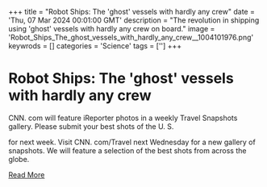 +++
title = "Robot Ships: The 'ghost' vessels with hardly any crew"
date = 'Thu, 07 Mar 2024 00:01:00 GMT'
description = "The revolution in shipping using 'ghost' vessels with hardly any crew on board."
image = 'Robot_Ships_The_ghost_vessels_with_hardly_any_crew__1004101976.png'
keywrods =  []
categories = 'Science'
tags = ['']
+++

# Robot Ships: The 'ghost' vessels with hardly any crew

CNN.
com will feature iReporter photos in a weekly Travel Snapshots gallery.
Please submit your best shots of the U.
S.

for next week.
Visit CNN.
com/Travel next Wednesday for a new gallery of snapshots.
We will feature a selection of the best shots from across the globe.


[Read More](https://www.bbc.co.uk/iplayer/episode/m001xg5d)
